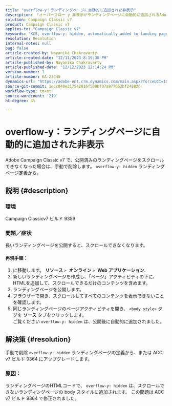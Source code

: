 ```yaml
---
title: "overflow-y：ランディングページに自動的に追加された非表示"
description: 「オーバーフロー y 非表示がランディングページに自動的に追加されるAdobe Campaign Classicの問題を解決する方法を説明します。」
solution: Campaign Classic v7
product: Campaign Classic v7
applies-to: "Campaign Classic v7"
keywords: "KCS, overflow-y: hidden, automatically added to landing pages, adobe campaign, ACC v7 build 9359, ACC v7 build 9364,Campaign Classic"
resolution: Resolution
internal-notes: null
bug: false
article-created-by: Nayanika Chakravarty
article-created-date: "12/11/2023 8:19:38 PM"
article-published-by: Nayanika Chakravarty
article-published-date: "12/12/2023 12:14:24 PM"
version-number: 1
article-number: KA-23345
dynamics-url: "https://adobe-ent.crm.dynamics.com/main.aspx?forceUCI=1&pagetype=entityrecord&etn=knowledgearticle&id=3c1e4299-6298-ee11-be37-6045bd006c82"
source-git-commit: 1ecc040e317542016f500bf07a977662bf248826
workflow-type: tm+mt
source-wordcount: '219'
ht-degree: 4%

---
```


# overflow-y：ランディングページに自動的に追加された非表示


Adobe Campaign Classic v7 で、公開済みのランディングページをスクロールできなくなった場合は、手動で削除します。 `overflow-y: hidden` ランディングページ定義から。

## 説明 {#description}


### <b>環境</b>

Campaign Classicv7 ビルド 9359

### <b>問題／症状</b>

長いランディングページを公開すると、スクロールできなくなります。

#### <b>再現手順：</b>

1. に移動します。 <b>リソース</b> `>`  <b>オンライン</b> `>`  <b>Web アプリケーション</b>.
2. 新しいランディングページを作成し、「ページ」アクティビティの下に、HTMLを追加して、スクロールできるだけのコンテンツを含めます。
3. ランディングページを公開します。
4. ブラウザーで開き、スクロールしてすべてのコンテンツを表示できないことを確認します。
5. 同じランディングページのページアクティビティを開き、 `<body style>` タグを <b>ソース</b> タブをクリックします。\
   ご覧ください `overflow-y: hidden` は、公開後に自動的に追加されました。



## 解決策 {#resolution}


手動で削除 `overflow-y: hidden` ランディングページの定義から、または ACC v7 ビルド 9364 にアップグレードします。

### <b>原因</b>：

ランディングページのHTMLコードで、 `overflow-y: hidden` は、スクロールできないランディングページの body スタイルに追加されます。 この問題は ACC v7 ビルド 9364 で修正されました。
